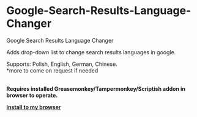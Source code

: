 # Google-Search-Results-Language-Changer
Google Search Results Language Changer

Adds drop-down list to change search results languages in google.

Supports: Polish, English, German, Chinese.
<br>*more to come on request if needed

<br><strong>
Requires installed Greasemonkey/Tampermonkey/Scriptish addon in browser to operate.

<p><a href="https://github.com/dwarfdurin/Google-Search-Results-Language-Changer/raw/master/Google_Search_Results_Language_Changer.user.js">Install to my browser</a></p></strong>
<br>
<a href="https://i.imgur.com/Y8J6OVA.png"><img src="https://i.imgur.com/Y8J6OVAm.png" alt="" /></a><br>
<a href="https://i.imgur.com/4fHRnY9.png"><img src="https://i.imgur.com/4fHRnY9m.png" alt="" /></a><br>
<a href="https://i.imgur.com/89jlsjD.png"><img src="https://i.imgur.com/89jlsjDm.png" alt="" /></a>
